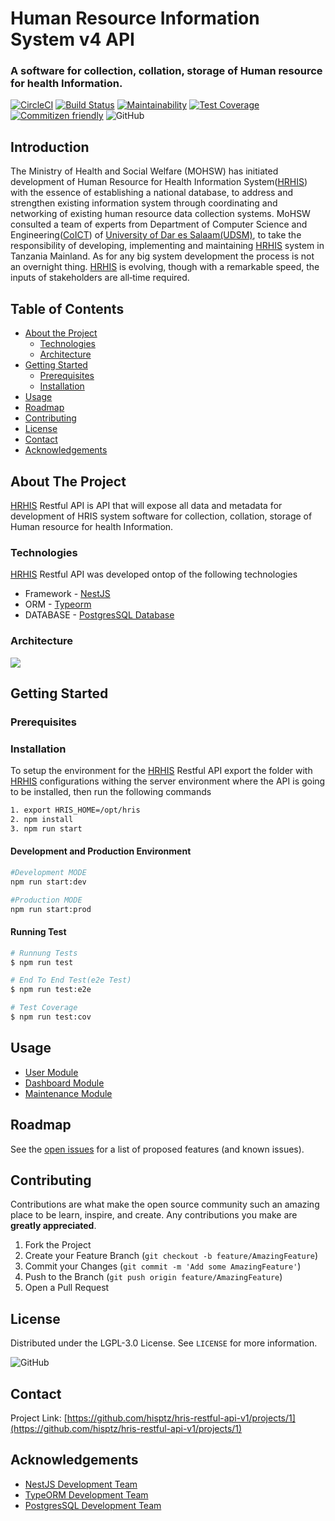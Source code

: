 # Human Resource Information System v4 API
### A software for collection, collation, storage of Human resource for health Information.

[![CircleCI](https://circleci.com/gh/hisptz/hris-restful-api-v1.svg?style=svg)](https://circleci.com/gh/hisptz/hris-restful-api-v1)
[![Build Status](https://travis-ci.org/hisptz/hris-restful-api-v1.svg?branch=master)](https://travis-ci.org/hisptz/hris-restful-api-v1)
[![Maintainability](https://api.codeclimate.com/v1/badges/43300df82d8d93167ff1/maintainability)](https://codeclimate.com/github/hisptz/hris-restful-api-v4/maintainability)
[![Test Coverage](https://api.codeclimate.com/v1/badges/43300df82d8d93167ff1/test_coverage)](https://codeclimate.com/github/hisptz/hris-restful-api-v4/test_coverage)
[![Commitizen friendly](https://img.shields.io/badge/commitizen-friendly-brightgreen.svg)](http://commitizen.github.io/cz-cli/) 
![GitHub](https://img.shields.io/github/license/hisptz/hris-restful-api-v1?color=%234CB80A&label=licence&logoColor=%23ffffff)

## Introduction

The Ministry of Health and Social Welfare (MOHSW) has initiated development of Human Resource for Health Information System([HRHIS](http://hrhis.moh.go.tz/login)) with the essence of establishing a national database, to address and strengthen existing information system through coordinating and networking of existing human resource data collection systems. MoHSW consulted a team of experts from Department of Computer Science and Engineering([CoICT](https://www.coict.udsm.ac.tz/)) of [University of Dar es Salaam(UDSM)](https://www.udsm.ac.tz/), to take the responsibility of developing, implementing and maintaining [HRHIS](http://hrhis.moh.go.tz/login) system in Tanzania Mainland. As for any big system development the process is not an overnight thing. [HRHIS](http://hrhis.moh.go.tz/login) is evolving, though with a remarkable speed, the inputs of stakeholders are all‐time required. 

## Table of Contents
* [About the Project](#about-the-project)
  * [Technologies](#built-with)
  * [Architecture](#architecture)
* [Getting Started](#getting-started)
  * [Prerequisites](#prerequisites)
  * [Installation](#installation)
* [Usage](#usage)
* [Roadmap](#roadmap)
* [Contributing](#contributing)
* [License](#license)
* [Contact](#contact)
* [Acknowledgements](#acknowledgements)

## About The Project
[HRHIS](http://hrhis.moh.go.tz/login) Restful API is API that will expose all data and metadata for development of HRIS system software for collection, collation, storage of Human resource for health Information.


### Technologies
[HRHIS](http://hrhis.moh.go.tz/login) Restful API was developed ontop of the following technologies
* Framework - [NestJS](https://nestjs.com/)
* ORM - [Typeorm](https://typeorm.io/#/)
* DATABASE - [PostgresSQL Database](https://www.postgresql.org/)

### Architecture
![](https://lh3.googleusercontent.com/vP2vpXmIm_KknRIiEDrsluLPkEeJbERqKrAgI-KIcx2l2eI2bwRrt-wgbidC9CRPWdu9MSQTbxipBqjLq_o4LNcowjKHXwVFgTcBg4jkSzXmdo_Y1r99Tg51FfcaJzYfm_3e-c1i1RcEsP0GnMCdfApcTvPoY1P1v5sS3E1BzuHotJRsz_1yNn2uE9yc9mclfluAcQutz3UkqDWlBUWY4dqFee684-2tg6xxu8yPuYBzADGcf2br-2yoWNUfeXjCOC-aB9Ry8NxKukuOl2bZS8xo0m49L28a3FSC9NpnnT_aPh1SJkyjM-JkQTnQDJsNct0eHtzS8TKCwmBP39v5TjF17RodOsyOioJj2o9rBJJf-35E1j5z3UoxIED_g9qsQgVGlTA6MYl1tbvTQGqDHRGfhEE4WT6uv858QSAgL1M7V0Sqs_osx7u9RIYFeMmc-lcr-81u7j0gfzeNlRqpSoMF9E1bYV2GLV7zXfgSKsgONlhoLXuN-b_PxDTrww-V9NN0DyslWEOQEUcgIHRvfcrXXnTR30ih-r_E5zeHJMBUf5tee9wRiDWQ2cA84e4pJ30pYX9G12U58iGNaMX-zdokDoWku3LxiHMtxw8gUJUIOypyaNMzKjd0bg=w1853-h949)


## Getting Started
### Prerequisites

### Installation
To setup the environment for the [HRHIS](http://hrhis.moh.go.tz/login) Restful API export the folder with [HRHIS](http://hrhis.moh.go.tz/login) configurations withing the server environment where the API is going to be installed, then run the following commands
```bash
1. export HRIS_HOME=/opt/hris
2. npm install
3. npm run start
```

#### Development and Production Environment
```bash
#Development MODE
npm run start:dev

#Production MODE
npm run start:prod
```

#### Running Test
```bash
# Runnung Tests
$ npm run test

# End To End Test(e2e Test)
$ npm run test:e2e

# Test Coverage
$ npm run test:cov
```

## Usage
* [User Module](https://github.com/hisptz/hris-restful-api-v1/blob/master/documents/USERMODULE.md)
* [Dashboard Module](https://github.com/hisptz/hris-restful-api-v1/blob/master/documents/DASHBOARDMODULE.md)
* [Maintenance Module](https://github.com/hisptz/hris-restful-api-v1/blob/master/documents/MAINTENANCEMODULE.md)


## Roadmap
See the [open issues](https://github.com/hisptz/hris-restful-api-v1/issues) for a list of proposed features (and known issues).

## Contributing
Contributions are what make the open source community such an amazing place to be learn, inspire, and create. Any contributions you make are **greatly appreciated**.

1. Fork the Project
2. Create your Feature Branch (`git checkout -b feature/AmazingFeature`)
3. Commit your Changes (`git commit -m 'Add some AmazingFeature'`)
4. Push to the Branch (`git push origin feature/AmazingFeature`)
5. Open a Pull Request

## License
Distributed under the LGPL-3.0 License. See `LICENSE` for more information.

![GitHub](https://img.shields.io/github/license/hisptz/hris-restful-api-v1?style=for-the-badge)

## Contact
Project Link: [https://github.com/hisptz/hris-restful-api-v1/projects/1](https://github.com/hisptz/hris-restful-api-v1/projects/1)

## Acknowledgements
* [NestJS Development Team](https://nestjs.com/)
* [TypeORM Development Team](https://typeorm.io/#/)
* [PostgresSQL Development Team](https://www.postgresql.org/)


